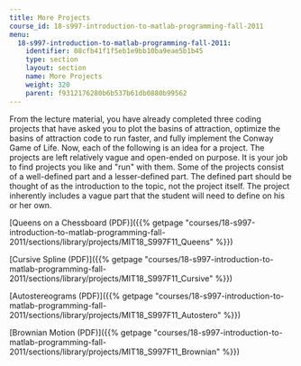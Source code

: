 ```yaml
---
title: More Projects
course_id: 18-s997-introduction-to-matlab-programming-fall-2011
menu:
  18-s997-introduction-to-matlab-programming-fall-2011:
    identifier: 08cfb41f1f5eb1e9bb10ba9eae5b1b45
    type: section
    layout: section
    name: More Projects
    weight: 320
    parent: f9312176280b6b537b61db0880b99562
---
```

From the lecture material, you have already completed three coding projects that have asked you to plot the basins of attraction, optimize the basins of attraction code to run faster, and fully implement the Conway Game of Life. Now, each of the following is an idea for a project. The projects are left relatively vague and open-ended on purpose. It is your job to find projects you like and "run" with them. Some of the projects consist of a well-defined part and a lesser-defined part. The defined part should be thought of as the introduction to the topic, not the project itself. The project inherently includes a vague part that the student will need to define on his or her own.

[Queens on a Chessboard (PDF)]({{% getpage "courses/18-s997-introduction-to-matlab-programming-fall-2011/sections/library/projects/MIT18_S997F11_Queens" %}})

[Cursive Spline (PDF)]({{% getpage "courses/18-s997-introduction-to-matlab-programming-fall-2011/sections/library/projects/MIT18_S997F11_Cursive" %}})

[Autostereograms (PDF)]({{% getpage "courses/18-s997-introduction-to-matlab-programming-fall-2011/sections/library/projects/MIT18_S997F11_Autostero" %}})

[Brownian Motion (PDF)]({{% getpage "courses/18-s997-introduction-to-matlab-programming-fall-2011/sections/library/projects/MIT18_S997F11_Brownian" %}})